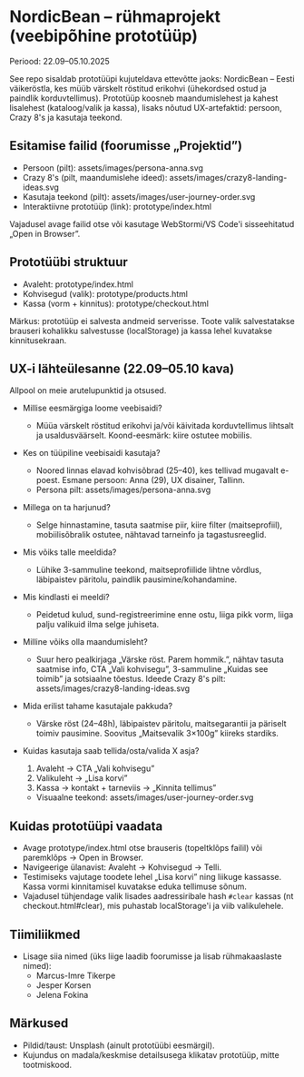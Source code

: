# NordicBean – rühmaprojekt (veebipõhine prototüüp)

Periood: 22.09–05.10.2025

See repo sisaldab prototüüpi kujuteldava ettevõtte jaoks: NordicBean – Eesti väikeröstla, kes müüb värskelt röstitud erikohvi (ühekordsed ostud ja paindlik korduvtellimus). Prototüüp koosneb maandumislehest ja kahest lisalehest (kataloog/valik ja kassa), lisaks nõutud UX-artefaktid: persoon, Crazy 8's ja kasutaja teekond.

## Esitamise failid (foorumisse „Projektid”)
- Persoon (pilt): assets/images/persona-anna.svg
- Crazy 8's (pilt, maandumislehe ideed): assets/images/crazy8-landing-ideas.svg
- Kasutaja teekond (pilt): assets/images/user-journey-order.svg
- Interaktiivne prototüüp (link): prototype/index.html

Vajadusel avage failid otse või kasutage WebStormi/VS Code'i sisseehitatud „Open in Browser”.

## Prototüübi struktuur
- Avaleht: prototype/index.html
- Kohvisegud (valik): prototype/products.html
- Kassa (vorm + kinnitus): prototype/checkout.html

Märkus: prototüüp ei salvesta andmeid serverisse. Toote valik salvestatakse brauseri kohalikku salvestusse (localStorage) ja kassa lehel kuvatakse kinnitusekraan.

## UX-i lähteülesanne (22.09–05.10 kava)
Allpool on meie arutelupunktid ja otsused.

- Millise eesmärgiga loome veebisaidi?
  - Müüa värskelt röstitud erikohvi ja/või käivitada korduvtellimus lihtsalt ja usaldusväärselt. Koond-eesmärk: kiire ostutee mobiilis.

- Kes on tüüpiline veebisaidi kasutaja?
  - Noored linnas elavad kohvisõbrad (25–40), kes tellivad mugavalt e-poest. Esmane persoon: Anna (29), UX disainer, Tallinn.
  - Persona pilt: assets/images/persona-anna.svg

- Millega on ta harjunud?
  - Selge hinnastamine, tasuta saatmise piir, kiire filter (maitseprofiil), mobiilisõbralik ostutee, nähtavad tarneinfo ja tagastusreeglid.

- Mis võiks talle meeldida?
  - Lühike 3-sammuline teekond, maitseprofiilide lihtne võrdlus, läbipaistev päritolu, paindlik pausimine/kohandamine.

- Mis kindlasti ei meeldi?
  - Peidetud kulud, sund-registreerimine enne ostu, liiga pikk vorm, liiga palju valikuid ilma selge juhiseta.

- Milline võiks olla maandumisleht?
  - Suur hero pealkirjaga „Värske röst. Parem hommik.”, nähtav tasuta saatmise info, CTA „Vali kohvisegu”, 3-sammuline „Kuidas see toimib” ja sotsiaalne tõestus. Ideede Crazy 8's pilt: assets/images/crazy8-landing-ideas.svg

- Mida erilist tahame kasutajale pakkuda?
  - Värske röst (24–48h), läbipaistev päritolu, maitsegarantii ja päriselt toimiv pausimine. Soovitus „Maitsevalik 3×100g” kiireks stardiks.

- Kuidas kasutaja saab tellida/osta/valida X asja?
  1) Avaleht → CTA „Vali kohvisegu”
  2) Valikuleht → „Lisa korvi”
  3) Kassa → kontakt + tarneviis → „Kinnita tellimus”
  - Visuaalne teekond: assets/images/user-journey-order.svg

## Kuidas prototüüpi vaadata
- Avage prototype/index.html otse brauseris (topeltklõps failil) või paremklõps → Open in Browser.
- Navigeerige ülanavist: Avaleht → Kohvisegud → Telli.
- Testimiseks vajutage toodete lehel „Lisa korvi” ning liikuge kassasse. Kassa vormi kinnitamisel kuvatakse eduka tellimuse sõnum.
- Vajadusel tühjendage valik lisades aadressiribale hash `#clear` kassas (nt checkout.html#clear), mis puhastab localStorage'i ja viib valikulehele.

## Tiimiliikmed
- Lisage siia nimed (üks liige laadib foorumisse ja lisab rühmakaaslaste nimed):
  - Marcus-Imre Tikerpe
  - Jesper Korsen
  - Jelena Fokina

## Märkused
- Pildid/taust: Unsplash (ainult prototüübi eesmärgil).
- Kujundus on madala/keskmise detailsusega klikatav prototüüp, mitte tootmiskood.

